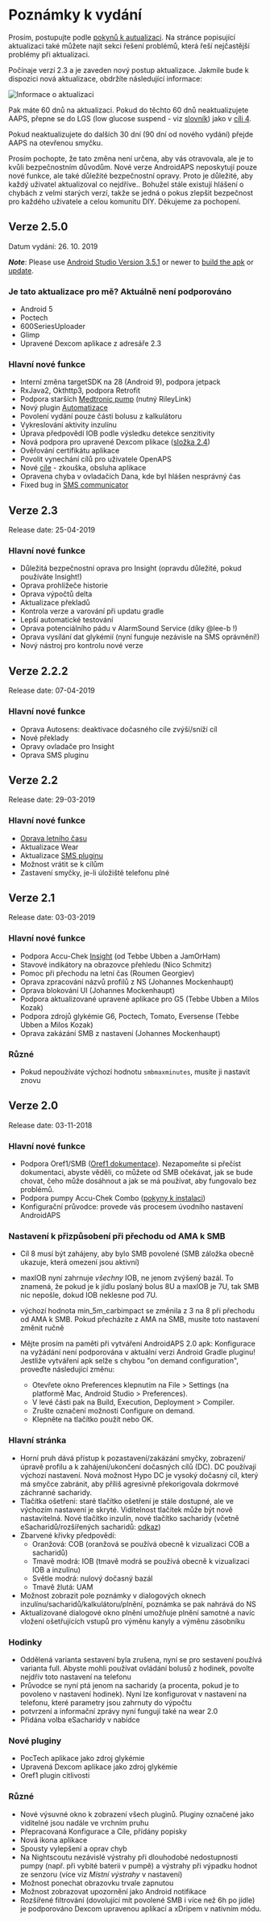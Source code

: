 # Poznámky k vydání

Prosím, postupujte podle [pokynů k autualizaci](../Installing-AndroidAPS/Update-to-new-version.md). Na stránce popisující aktualizaci také můžete najít sekci řešení problémů, která řeší nejčastější problémy při aktualizaci.

Počínaje verzí 2.3 a je zaveden nový postup aktualizace. Jakmile bude k dispozici nová aktualizace, obdržíte následující informace:

![Informace o aktualizaci](../images/AAPS_LoopDisable90days.png)

Pak máte 60 dnů na aktualizaci. Pokud do těchto 60 dnů neaktualizujete AAPS, přepne se do LGS (low glucose suspend - viz [slovník](../Getting-Started/Glossary.md)) jako v [cíli 4](../Usage/Objectives.md).

Pokud neaktualizujete do dalších 30 dní (90 dní od nového vydání) přejde AAPS na otevřenou smyčku.

Prosím pochopte, že tato změna není určena, aby vás otravovala, ale je to kvůli bezpečnostním důvodům. Nové verze AndroidAPS neposkytují pouze nové funkce, ale také důležité bezpečnostní opravy. Proto je důležité, aby každý uživatel aktualizoval co nejdříve.. Bohužel stále existují hlášení o chybách z velmi starých verzí, takže se jedná o pokus zlepšit bezpečnost pro každého uživatele a celou komunitu DIY. Děkujeme za pochopení.

## Verze 2.5.0

Datum vydání: 26. 10. 2019

***Note***: Please use [Android Studio Version 3.5.1](https://developer.android.com/studio/) or newer to [build the apk](../Installing-AndroidAPS/Building-APK.md) or [update](../Installing-AndroidAPS/Update-to-new-version.md).

### Je tato aktualizace pro mě? Aktuálně není podporováno

* Android 5
* Poctech
* 600SeriesUploader
* Glimp
* Upravené Dexcom aplikace z adresáře 2.3

### Hlavní nové funkce

* Interní změna targetSDK na 28 (Android 9), podpora jetpack
* RxJava2, Okthttp3, podpora Retrofit
* Podpora starších [Medtronic pump](../Configuration/MedtronicPump.md) (nutný RileyLink)
* Nový plugin [Automatizace](../Usage/Automation.rst)
* Povolení vydání pouze části bolusu z kalkulátoru
* Vykreslování aktivity inzulínu
* Úprava předpovědí IOB podle výsledku detekce senzitivity
* Nová podpora pro upravené Dexcom plikace ([složka 2.4](https://github.com/dexcomapp/dexcomapp/tree/master/2.4))
* Ověřování certifikátu aplikace
* Povolit vynechání cílů pro uživatele OpenAPS
* Nové [cíle](../Usage/Objectives2019.rst) - zkouška, obsluha aplikace
* Opravena chyba v ovladačích Dana, kde byl hlášen nesprávný čas
* Fixed bug in [SMS communicator](../Usage/SMS-Commands.md)

## Verze 2.3

Release date: 25-04-2019

### Hlavní nové funkce

* Důležitá bezpečnostní oprava pro Insight (opravdu důležité, pokud používáte Insight!)
* Oprava prohlížeče historie
* Oprava výpočtů delta
* Aktualizace překladů
* Kontrola verze a varování při updatu gradle
* Lepší automatické testování
* Oprava potenciálního pádu v AlarmSound Service (díky @lee-b !)
* Oprava vysílání dat glykémií (nyní funguje nezávisle na SMS oprávnění!)
* Nový nástroj pro kontrolu nové verze

## Verze 2.2.2

Release date: 07-04-2019

### Hlavní nové funkce

* Oprava Autosens: deaktivace dočasného cíle zvýší/sníží cíl
* Nové překlady
* Opravy ovladače pro Insight
* Oprava SMS pluginu

## Verze 2.2

Release date: 29-03-2019

### Hlavní nové funkce

* [Oprava letního času](../Usage/Timezone-traveling#time-adjustment-daylight-savings-time-dst)
* Aktualizace Wear
* Aktualizace [SMS pluginu](../Usage/SMS-Commands.md)
* Možnost vrátit se k cílům
* Zastavení smyčky, je-li úložiště telefonu plné

## Verze 2.1

Release date: 03-03-2019

### Hlavní nové funkce

* Podpora Accu-Chek [Insight](../Configuration/Accu-Chek-Insight-Pump.md) (od Tebbe Ubben a JamOrHam)
* Stavové indikátory na obrazovce přehledu (Nico Schmitz)
* Pomoc při přechodu na letní čas (Roumen Georgiev)
* Oprava zpracování názvů profilů z NS (Johannes Mockenhaupt)
* Oprava blokování UI (Johannes Mockenhaupt)
* Podpora aktualizované upravené aplikace pro G5 (Tebbe Ubben a Milos Kozak)
* Podpora zdrojů glykémie G6, Poctech, Tomato, Eversense (Tebbe Ubben a Milos Kozak)
* Oprava zakázání SMB z nastavení (Johannes Mockenhaupt)

### Různé

* Pokud nepoužíváte výchozí hodnotu `smbmaxminutes`, musíte ji nastavit znovu

## Verze 2.0

Release date: 03-11-2018

### Hlavní nové funkce

* Podpora Oref1/SMB ([Oref1 dokumentace](https://openaps.readthedocs.io/en/latest/docs/Customize-Iterate/oref1.html)). Nezapomeňte si přečíst dokumentaci, abyste věděli, co můžete od SMB očekávat, jak se bude chovat, čeho může dosáhnout a jak se má používat, aby fungovalo bez problémů.
* Podpora pumpy Accu-Chek Combo ([pokyny k instalaci](../Configuration/Accu-Chek-Combo-Pump.md))
* Konfigurační průvodce: provede vás procesem úvodního nastavení AndroidAPS

### Nastavení k přizpůsobení při přechodu od AMA k SMB

* Cíl 8 musí být zahájeny, aby bylo SMB povolené (SMB záložka obecně ukazuje, která omezení jsou aktivní)
* maxIOB nyní zahrnuje *všechny* IOB, ne jenom zvýšený bazál. To znamená, že pokud je k jídlu poslaný bolus 8U a maxIOB je 7U, tak SMB nic nepošle, dokud IOB neklesne pod 7U.
* výchozí hodnota min_5m_carbimpact se změnila z 3 na 8 při přechodu od AMA k SMB. Pokud přecházíte z AMA na SMB, musíte toto nastavení změnit ručně
* Mějte prosím na paměti při vytváření AndroidAPS 2.0 apk: Konfigurace na vyžádání není podporována v aktuální verzi Android Gradle pluginu! Jestliže vytváření apk selže s chybou "on demand configuration", proveďte následující změnu:
  
  * Otevřete okno Preferences klepnutím na File > Settings (na platformě Mac, Android Studio > Preferences).
  * V levé části pak na Build, Execution, Deployment > Compiler.
  * Zrušte označení možnosti Configure on demand.
  * Klepněte na tlačítko použít nebo OK.

### Hlavní stránka

* Horní pruh dává přístup k pozastavení/zakázání smyčky, zobrazení/úpravě profilu a k zahájení/ukončení dočasných cílů (DC). DC používají výchozí nastavení. Nová možnost Hypo DC je vysoký dočasný cíl, který má smyčce zabránit, aby příliš agresivně překorigovala dokrmové záchranné sacharidy.
* Tlačítka ošetření: staré tlačítko ošetření je stále dostupné, ale ve výchozím nastavení je skryté. Viditelnost tlačítek může být nově nastavitelná. Nové tlačítko inzulín, nové tlačítko sacharidy (včetně eSacharidů/rozšířených sacharidů: [odkaz](../Usage/Extended-Carbs.md))
* Zbarvené křivky předpovědí: 
  * Oranžová: COB (oranžová se používá obecně k vizualizaci COB a sacharidů)
  * Tmavě modrá: IOB (tmavě modrá se používá obecně k vizualizaci IOB a inzulínu)
  * Světle modrá: nulový dočasný bazál
  * Tmavě žlutá: UAM
* Možnost zobrazit pole poznámky v dialogových oknech inzulínu/sacharidů/kalkulátoru/plnění, poznámka se pak nahrává do NS
* Aktualizované dialogové okno plnění umožňuje plnění samotné a navíc vložení ošetřujících vstupů pro výměnu kanyly a výměnu zásobníku

### Hodinky

* Oddělená varianta sestavení byla zrušena, nyní se pro sestavení používá varianta full. Abyste mohli používat ovládání bolusů z hodinek, povolte nejdřív toto nastavení na telefonu
* Průvodce se nyní ptá jenom na sacharidy (a procenta, pokud je to povoleno v nastavení hodinek). Nyní lze konfigurovat v nastavení na telefonu, které parametry jsou zahrnuty do výpočtu
* potvrzení a informační zprávy nyní fungují také na wear 2.0
* Přidána volba eSacharidy v nabídce

### Nové pluginy

* PocTech aplikace jako zdroj glykémie
* Upravená Dexcom aplikace jako zdroj glykémie
* Oref1 plugin citlivosti

### Různé

* Nové výsuvné okno k zobrazení všech pluginů. Pluginy označené jako viditelné jsou nadále ve vrchním pruhu
* Přepracovaná Konfigurace a Cíle, přídány popisky
* Nová ikona aplikace
* Spousty vylepšení a oprav chyb
* Na Nightscoutu nezávislé výstrahy při dlouhodobé nedostupnosti pumpy (např. při vybité baterii v pumpě) a výstrahy při výpadku hodnot ze senzoru (více viz *Místní výstrahy* v nastavení)
* Možnost ponechat obrazovku trvale zapnutou
* Možnost zobrazovat upozornění jako Android notifikace
* Rozšířené filtrování (dovolující mít povolené SMB i více než 6h po jídle) je podporováno Dexcom upravenou aplikací a xDripem v nativním módu.